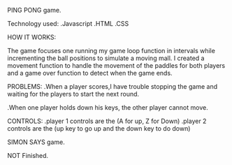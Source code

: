 PING PONG game.


Technology used:
.Javascript
.HTML
.CSS

HOW IT WORKS:

The game focuses one running my game loop function in intervals while incrementing the ball positions to simulate a moving mall. I created a movement function to handle the movement of the paddles for both players and a game over function to detect when the game ends.

PROBLEMS:
.When a player scores,I have trouble stopping the game and waiting for the players to start the next round.

.When one player holds down his keys, the other player cannot move.


CONTROLS:
.player 1 controls are the (A for up, Z for Down)
.player 2 controls are the (up key to go up and the down key to do down)



SIMON SAYS game.

NOT Finished.
